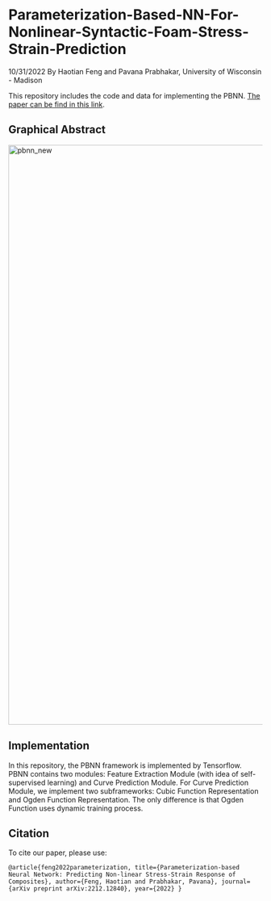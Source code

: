 # Parameterization-Based-NN-For-Nonlinear-Syntactic-Foam-Stress-Strain-Prediction

10/31/2022 By Haotian Feng and Pavana Prabhakar, University of Wisconsin - Madison

This repository includes the code and data for implementing the PBNN. [The paper can be find in this link](https://arxiv.org/abs/2212.12840). 

## Graphical Abstract
<img width="1149" alt="pbnn_new" src="https://user-images.githubusercontent.com/62448186/221620155-5cdc0d35-d8ad-4952-a75c-75f34b580f74.png">

## Implementation
In this repository, the PBNN framework is implemented by Tensorflow.
PBNN contains two modules: Feature Extraction Module (with idea of self-supervised learning) and Curve Prediction Module. For Curve Prediction Module, we implement two subframeworks: Cubic Function Representation and Ogden Function Representation. The only difference is that Ogden Function uses dynamic training process. 

## Citation
To cite our paper, please use: 

`@article{feng2022parameterization,
  title={Parameterization-based Neural Network: Predicting Non-linear Stress-Strain Response of Composites},
  author={Feng, Haotian and Prabhakar, Pavana},
  journal={arXiv preprint arXiv:2212.12840},
  year={2022}
}`
